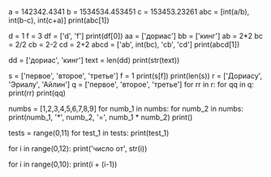 a = 142342.4341
b = 1534534.453451
c = 153453.23261
abc = [int(a/b), int(b-c), int(c+a)]
print(abc[1])

d = 1
f = 3
df = ['d', 'f']
print(df[0])
aa = ['дориас']
bb = ['кинг']
ab = 2*2
bc = 2/2
cb = 2-2
cd = 2+2
abcd = ['ab', int(bc), 'cb', 'cd']
print(abcd[1])

dd = ['дориас', 'кинг']
text = len(dd)
print(str(text))

s = ['первое', 'второе', 'третье']
f = 1
print(s[f])
print(len(s))
r = ['Дориасу', 'Эриалу', 'Айлин']
q = ['первое', 'второе', 'третье']
for rr in r:
    for qq in q:
        print(rr)
        print(qq)

numbs = [1,2,3,4,5,6,7,8,9]
for numb_1 in numbs:
    for numb_2 in numbs:
        print(numb_1, '*', numb_2, '=', numb_1 * numb_2)
print()

tests = range(0,11)
for test_1 in tests:
    print(test_1)

for i in range(0,12):
    print('число от', str(i))

for i in range(0,10):
    print(i + (i-1))


